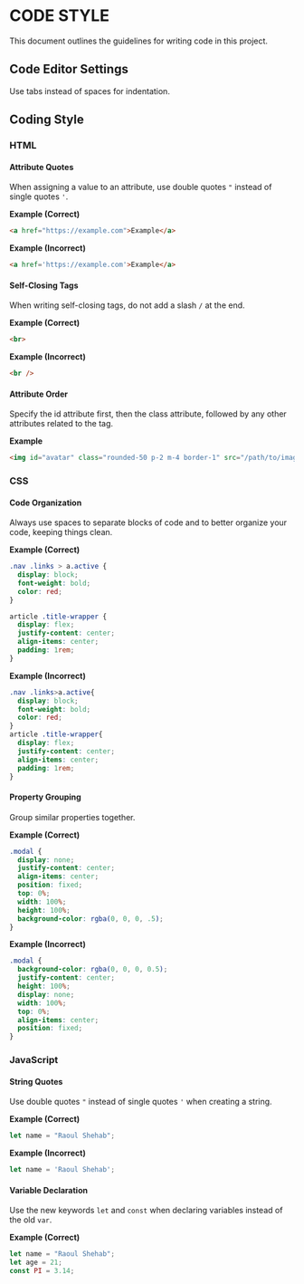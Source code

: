 # CODE STYLE

This document outlines the guidelines for writing code in this project.

## Code Editor Settings
Use tabs instead of spaces for indentation.

## Coding Style

### HTML
#### Attribute Quotes
When assigning a value to an attribute, use double quotes ```"``` instead of single quotes ```'```.

**Example (Correct)**
```html
<a href="https://example.com">Example</a>
```
**Example (Incorrect)**
```html
<a href='https://example.com'>Example</a>
```

#### Self-Closing Tags
When writing self-closing tags, do not add a slash ```/``` at the end.

**Example (Correct)**
```html
<br>
```
**Example (Incorrect)**
```html
<br />
```

#### Attribute Order
Specify the id attribute first, then the class attribute, followed by any other attributes related to the tag.

**Example**
```html
<img id="avatar" class="rounded-50 p-2 m-4 border-1" src="/path/to/image.png" alt="Avatar">
```

### CSS
#### Code Organization
Always use spaces to separate blocks of code and to better organize your code, keeping things clean.

**Example (Correct)**
```css
.nav .links > a.active {
  display: block;
  font-weight: bold;
  color: red;
}

article .title-wrapper {
  display: flex;
  justify-content: center;
  align-items: center;
  padding: 1rem;
}
```
**Example (Incorrect)**
```css
.nav .links>a.active{
  display: block;
  font-weight: bold;
  color: red;
}
article .title-wrapper{
  display: flex;
  justify-content: center;
  align-items: center;
  padding: 1rem;
}
```

#### Property Grouping
Group similar properties together.

**Example (Correct)**
```css
.modal {
  display: none;
  justify-content: center;
  align-items: center;
  position: fixed;
  top: 0%;
  width: 100%;
  height: 100%;
  background-color: rgba(0, 0, 0, .5);
}
```
**Example (Incorrect)**
```css
.modal {
  background-color: rgba(0, 0, 0, 0.5);
  justify-content: center;
  height: 100%;
  display: none;
  width: 100%;
  top: 0%;
  align-items: center;
  position: fixed;
}
```

### JavaScript
#### String Quotes
Use double quotes ```"``` instead of single quotes ```'``` when creating a string.

**Example (Correct)**
```javascript
let name = "Raoul Shehab";
```
**Example (Incorrect)**
```javascript
let name = 'Raoul Shehab';
```

#### Variable Declaration
Use the new keywords ```let``` and ```const``` when declaring variables instead of the old ```var```.

**Example (Correct)**
```javascript
let name = "Raoul Shehab";
let age = 21;
const PI = 3.14;
```
